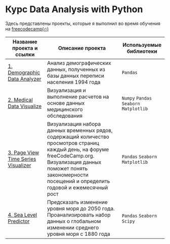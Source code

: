 # **Курс Data Analysis with Python**
Здесь представлены проекты, которые я выполнил во время обучения на [freecodecamp(:fire:)](https://www.freecodecamp.org/learn/data-analysis-with-python/)


| **Название проекта и ссылки** | **Описание проекта** | **Используемые библиотеки** |
| -------------------- | ---------------------- |----------------------------|
| [1. Demographic Data Analyzer](https://github.com/Lisittsa2050/fcc_Data_Analysis_with_Python/blob/main/1.Demographic_Data_Analyzer_fcc/Demographic%20Data%20Analyzer.ipynb)|Анализ демографических данных, полученных из базы данных переписи населения 1994 года|`Pandas`|
| [2. Medical Data Visualize ](https://github.com/Lisittsa2050/fcc_Data_Analysis_with_Python/blob/main/2.Medical_Data_Visualize_fcc/Medical%20Data%20Visualizer.ipynb)|Визуализация и выполнение расчетов на основе данных медицинского обследования|`Numpy` `Pandas` `Seaborn` `Matplotlib`|
| [3. Page View Time Series Visualizer](https://github.com/Lisittsa2050/fcc_Data_Analysis_with_Python/blob/main/3.Page_View_Time_Series_Visualizer_fcc/Page%20View%20Time%20Series%20Visualizer.ipynb)|Визуализация набора данных временных рядов, содержащий количество просмотров страниц каждый день, на форуме freeCodeCamp.org. Визуализация данных поможет понять закономерности посещений и определить годовой и ежемесячный рост|`Pandas` `Seaborn` `Matplotlib`|
| [4. Sea Level Predictor](https://github.com/Lisittsa2050/fcc_Data_Analysis_with_Python/blob/main/4.Sea_Level_Predictor_fcc/Sea%20Level%20Predictor.ipynb)|Предсказать изменение уровня моря до 2050 года. Проанализировать набор данных о глобальном изменении среднего уровня моря с 1880 года|`Pandas` `Seaborn` `Scipy`|
